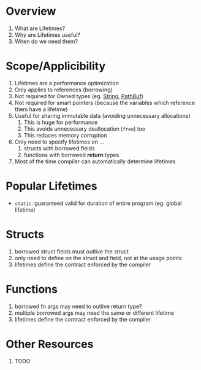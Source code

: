 # Overview

1. What are Lifetimes?
1. Why are Lifetimes useful?
1. When do we need them?


# Scope/Applicibility
1. Lifetimes are a performance optimization
1. Only applies to references (borrowing)
1. Not required for Owned types (eg. [String](https://doc.rust-lang.org/std/string/struct.String.html), [PathBuf](https://doc.rust-lang.org/stable/std/path/struct.PathBuf.html))
1. Not required for smart pointers (because the variables which reference them have a lifetime)
1. Useful for sharing immutable data (avoiding unnecessary allocations)
    1. This is huge for performance
    1. This avoids unnecessary deallocation (`free`) too
    1. This reduces memory corruption
1. Only need to specify lifetimes on ...
    1. structs with borrowed fields
    1. functions with borrowed **return** types
1. Most of the time compiler can automatically determine lifetimes


# Popular Lifetimes

- `static`: guaranteed valid for duration of entire program (eg. global lifetime)

# Structs
1. borrowed struct fields must outlive the struct
2. only need to define on the struct and field, not at the usage points
3. lifetimes define the contract enforced by the compiler 


# Functions
1. borrowed fn args may need to outlive return type?
2. multiple borrowed args may need the same or different lifetime
3. lifetimes define the contract enforced by the compiler 


# Other Resources

1. TODO
